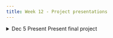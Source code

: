 ```yaml
---
title: Week 12 - Project presentations
---
```

<!-- In this concluding week, we begin by exploring the ethical dimensions of Digital Humanities, with a focus on critical issues such as algorithmic bias and transparency in the age of AI. We confront these developments by analyzing their impacts, potential, and the risks they create. In the final session, students will showcase the progress of their own research proposals, which involves elements of data collection, preparation, and analysis methods. Colleagues from the Center for Digital Humanities at Princeton University are invited, providing an opportunity for everyone to gain feedback on their proposals.
-->

<details>
  <summary class="session-summary">
    <span class="date-label">Dec 5</span>
    <span class="label label-green">Present</span>
    <span class="session-title">Present final project</span>
  </summary>
  <div markdown="1">

- A group will choose an African languages or languages and create a profile around the language:
    1. Language family, structure, where it is spoken, some statistics, interesting fact, a video or audio etc.
    2. Work on any of the tasks and or address a problem we covered in class for that language.

- Prepare slide presentation and or demonstration for 15 minutes and 5 minutes for QA.
- Submit the slides plus a maximum 2 page individual report of the project.

</div>
</details>